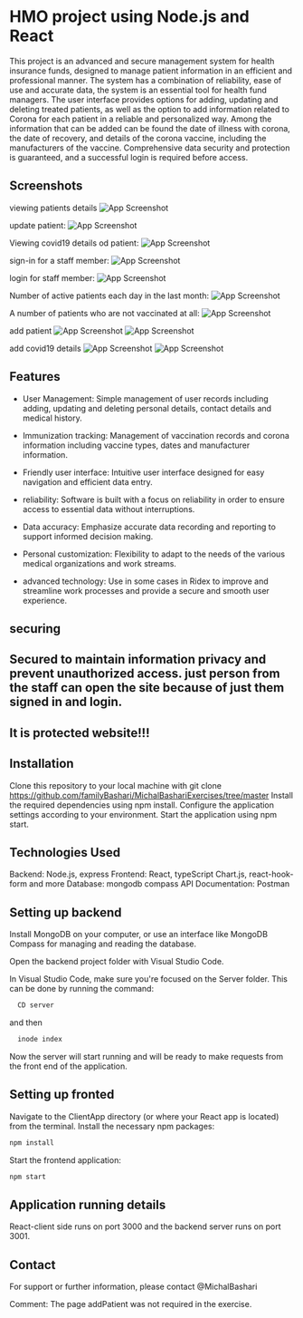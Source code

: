 

# HMO project using Node.js and React

This project is an advanced and secure management system for health insurance funds, designed to manage patient information in an efficient and professional manner. The system has a combination of reliability, ease of use and accurate data, the system is an essential tool for health fund managers. The user interface provides options for adding, updating and deleting treated patients, as well as the option to add information related to Corona for each patient in a reliable and personalized way. Among the information that can be added can be found the date of illness with corona, the date of recovery, and details of the corona vaccine, including the manufacturers of the vaccine. Comprehensive data security and protection is guaranteed, and a successful login is required before access.
## Screenshots

viewing patients details
![App Screenshot](https://github.com/familyBashari/MichalBashariExercises/blob/master/Exercise1/%D7%AA%D7%9E%D7%95%D7%A0%D7%95%D7%AA%20%D7%9E%D7%A6%D7%93%20%D7%9C%D7%A7%D7%95%D7%97/getAllPatient.png)

update patient:
![App Screenshot](https://github.com/familyBashari/MichalBashariExercises/blob/master/Exercise1/%D7%AA%D7%9E%D7%95%D7%A0%D7%95%D7%AA%20%D7%9E%D7%A6%D7%93%20%D7%9C%D7%A7%D7%95%D7%97/updatePatient.png)

Viewing covid19 details od patient:
![App Screenshot](https://github.com/familyBashari/MichalBashariExercises/blob/master/Exercise1/%D7%AA%D7%9E%D7%95%D7%A0%D7%95%D7%AA%20%D7%9E%D7%A6%D7%93%20%D7%9C%D7%A7%D7%95%D7%97/showCovid19Details.png)

sign-in for a staff member:
![App Screenshot](https://github.com/familyBashari/MichalBashariExercises/blob/master/Exercise1/%D7%AA%D7%9E%D7%95%D7%A0%D7%95%D7%AA%20%D7%9E%D7%A6%D7%93%20%D7%9C%D7%A7%D7%95%D7%97/signIn.png)

login for  staff member:
![App Screenshot](https://github.com/familyBashari/MichalBashariExercises/blob/master/Exercise1/%D7%AA%D7%9E%D7%95%D7%A0%D7%95%D7%AA%20%D7%9E%D7%A6%D7%93%20%D7%9C%D7%A7%D7%95%D7%97/login.png)

Number of active patients each day in the last month:
![App Screenshot](https://github.com/familyBashari/MichalBashariExercises/blob/master/Exercise1/%D7%AA%D7%9E%D7%95%D7%A0%D7%95%D7%AA%20%D7%9E%D7%A6%D7%93%20%D7%9C%D7%A7%D7%95%D7%97/chart.png)

A number of patients who are not vaccinated at all:
![App Screenshot](https://github.com/familyBashari/MichalBashariExercises/blob/master/Exercise1/%D7%AA%D7%9E%D7%95%D7%A0%D7%95%D7%AA%20%D7%9E%D7%A6%D7%93%20%D7%9C%D7%A7%D7%95%D7%97/noVaccinated.png)

add patient
![App Screenshot](https://github.com/familyBashari/MichalBashariExercises/blob/master/Exercise1/%D7%AA%D7%9E%D7%95%D7%A0%D7%95%D7%AA%20%D7%9E%D7%A6%D7%93%20%D7%9C%D7%A7%D7%95%D7%97/addPatient1.png)
![App Screenshot](https://github.com/familyBashari/MichalBashariExercises/blob/master/Exercise1/%D7%AA%D7%9E%D7%95%D7%A0%D7%95%D7%AA%20%D7%9E%D7%A6%D7%93%20%D7%9C%D7%A7%D7%95%D7%97/addPatient2.png)

add covid19 details
![App Screenshot](https://github.com/familyBashari/MichalBashariExercises/blob/master/Exercise1/%D7%AA%D7%9E%D7%95%D7%A0%D7%95%D7%AA%20%D7%9E%D7%A6%D7%93%20%D7%9C%D7%A7%D7%95%D7%97/addCovidDetails1.png)
![App Screenshot](https://github.com/familyBashari/MichalBashariExercises/blob/master/Exercise1/%D7%AA%D7%9E%D7%95%D7%A0%D7%95%D7%AA%20%D7%9E%D7%A6%D7%93%20%D7%9C%D7%A7%D7%95%D7%97/addPatient2.png)


## Features

- User Management:
  Simple management of user records including     adding, updating and deleting personal details, contact details and medical history.

- Immunization tracking:
  Management of vaccination records and corona   information including vaccine types, dates and manufacturer information.

- Friendly user interface:
  Intuitive user interface designed for easy navigation and efficient data entry.

- reliability:
  Software is built with a focus on reliability in order to ensure access to essential data without interruptions.

- Data accuracy:
  Emphasize accurate data recording and reporting to support informed decision making.

- Personal customization:
  Flexibility to adapt to the needs of the various medical organizations and work streams.

- advanced technology:
  Use in some cases in Ridex to improve and streamline work processes and provide a secure and smooth user experience.
  
##  securing
## Secured to maintain information privacy and prevent unauthorized access. just person from the staff can open the site because of just them signed in and login.
## It is protected website!!!


## Installation

Clone this repository to your local machine with git clone https://github.com/familyBashari/MichalBashariExercises/tree/master
Install the required dependencies using npm install.
Configure the application settings according to your environment.
Start the application using npm start.
    
## Technologies Used

Backend: Node.js, express
Frontend: React, typeScript Chart.js, react-hook-form and more
Database: mongodb compass
API Documentation: Postman
## Setting up backend

Install MongoDB on your computer, or use an interface like MongoDB Compass for managing and reading the database.

Open the backend project folder with Visual Studio Code.

In Visual Studio Code, make sure you're focused on the Server folder. This can be done by running the command:
```bash
  CD server
```
  and then
```bash
  inode index
```
Now the server will start running and will be ready to make requests from the front end of the application.
## Setting up fronted

Navigate to the ClientApp directory (or where your React app is located) from the terminal. Install the necessary npm packages: 
```bash
npm install 
```
Start the frontend application: 
```bash
npm start 
```

## Application running details

React-client side runs on port 3000 and the backend server runs on port 3001.
## Contact

For support or further information, please contact @MichalBashari

Comment:
The page addPatient was not required in the exercise.
